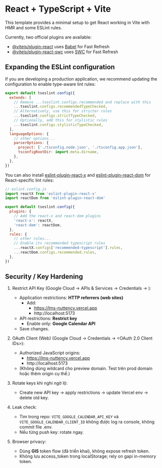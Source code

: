 # React + TypeScript + Vite

This template provides a minimal setup to get React working in Vite with HMR and some ESLint rules.

Currently, two official plugins are available:

- [@vitejs/plugin-react](https://github.com/vitejs/vite-plugin-react/blob/main/packages/plugin-react/README.md) uses [Babel](https://babeljs.io/) for Fast Refresh
- [@vitejs/plugin-react-swc](https://github.com/vitejs/vite-plugin-react-swc) uses [SWC](https://swc.rs/) for Fast Refresh

## Expanding the ESLint configuration

If you are developing a production application, we recommend updating the configuration to enable type-aware lint rules:

```js
export default tseslint.config({
  extends: [
    // Remove ...tseslint.configs.recommended and replace with this
    ...tseslint.configs.recommendedTypeChecked,
    // Alternatively, use this for stricter rules
    ...tseslint.configs.strictTypeChecked,
    // Optionally, add this for stylistic rules
    ...tseslint.configs.stylisticTypeChecked,
  ],
  languageOptions: {
    // other options...
    parserOptions: {
      project: ['./tsconfig.node.json', './tsconfig.app.json'],
      tsconfigRootDir: import.meta.dirname,
    },
  },
})
```

You can also install [eslint-plugin-react-x](https://github.com/Rel1cx/eslint-react/tree/main/packages/plugins/eslint-plugin-react-x) and [eslint-plugin-react-dom](https://github.com/Rel1cx/eslint-react/tree/main/packages/plugins/eslint-plugin-react-dom) for React-specific lint rules:

```js
// eslint.config.js
import reactX from 'eslint-plugin-react-x'
import reactDom from 'eslint-plugin-react-dom'

export default tseslint.config({
  plugins: {
    // Add the react-x and react-dom plugins
    'react-x': reactX,
    'react-dom': reactDom,
  },
  rules: {
    // other rules...
    // Enable its recommended typescript rules
    ...reactX.configs['recommended-typescript'].rules,
    ...reactDom.configs.recommended.rules,
  },
})
```

## Security / Key Hardening

1. Restrict API Key (Google Cloud → APIs & Services → Credentials → <Your API key>):
   - Application restrictions: **HTTP referrers (web sites)**
     - Add:
       - https://lms-nuttency.vercel.app
       - http://localhost:5173
   - API restrictions: **Restrict key**
     - Enable only: **Google Calendar API**
   - Save changes.

2. OAuth Client (Web) (Google Cloud → Credentials → <OAuth 2.0 Client IDs>):
   - Authorized JavaScript origins:
     - https://lms-nuttency.vercel.app
     - http://localhost:5173
   - (Không dùng wildcard cho preview domain. Test trên prod domain hoặc thêm origin cụ thể.)

3. Rotate keys khi nghi ngờ lộ:
   - Create new API key → apply restrictions → update Vercel env → delete old key.

4. Leak check:
   - Tìm trong repo: `VITE_GOOGLE_CALENDAR_API_KEY` và `VITE_GOOGLE_CALENDAR_CLIENT_ID` không được log ra console, không commit file .env.
   - Nếu từng push key: rotate ngay.

5. Browser privacy:
   - Dùng **GIS** token flow (đã triển khai), không expose refresh token.
   - Không lưu access_token trong localStorage; rely on gapi in-memory token.

